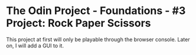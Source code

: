 # The Odin Project - Foundations - #3 Project: Rock Paper Scissors

This project at first will only be playable through the browser console. Later on, I will add a GUI to it.